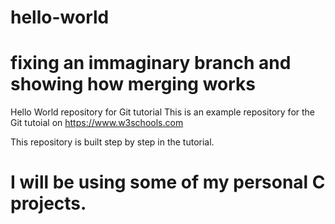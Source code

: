 # hello-world
# fixing an immaginary branch and showing how merging works

Hello World repository for Git tutorial
This is an example repository for the Git tutoial on https://www.w3schools.com

This repository is built step by step in the tutorial.

# I will be using some of my personal C projects.
